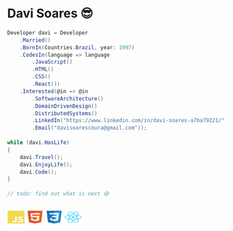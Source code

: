 # Davi Soares :sunglasses:
```csharp
Developer davi = Developer
    .Married()
    .BornIn(Countries.Brazil, year: 1997)
    .CodesIn(language => language
        .JavaScript()
        .HTML()
        .CSS()
        .React())
    .Interested(@in => @in
        .SoftwareArchitecture()
        .DomainDrivenDesign()
        .DistributedSystems()
        .LinkedIn("https://www.linkedin.com/in/davi-soares-a7ba79221/")
        .Email("davisoarescoura@gmail.com"));

while (davi.HasLife)
{
    davi.Travel();
    davi.EnjoyLife();
    davi.Code();
}

// todo: find out what is next 😅
```
<div style="display: inline_block"><br>
  <img align="center" alt="Js" height="30" width="40" src="https://raw.githubusercontent.com/devicons/devicon/master/icons/javascript/javascript-plain.svg">
  <img align="center" alt="HTML" height="30" width="40" src="https://raw.githubusercontent.com/devicons/devicon/master/icons/html5/html5-original.svg">
  <img align="center" alt="CSS" height="30" width="40" src="https://raw.githubusercontent.com/devicons/devicon/master/icons/css3/css3-original.svg">
  <img align="center" alt="React" height="30" width="40" src="https://raw.githubusercontent.com/devicons/devicon/master/icons/react/react-original.svg">
</div>
